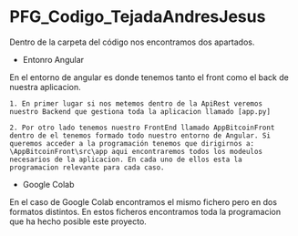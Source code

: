 # PFG_Codigo_TejadaAndresJesus
Dentro de la carpeta del código nos encontramos dos apartados. 

- Entonro Angular

En el entorno de angular es donde tenemos tanto el front como el back de 		nuestra aplicacion. 
	
	1. En primer lugar si nos metemos dentro de la ApiRest veremos 				nuestro Backend que gestiona toda la aplicacion llamado [app.py]
	
	2. Por otro lado tenemos nuestro FrontEnd llamado AppBitcoinFront 			dentro de el tenemos formado todo nuestro entorno de Angular. Si 			queremos acceder a la programación tenemos que dirigirnos a: 			\AppBitcoinFront\src\app aqui encontraremos todos los modeulos 			necesarios de la aplicacion. En cada uno de ellos esta la 			programacion relevante para cada caso. 

- Google Colab

En el caso de Google Colab encontramos el mismo fichero pero en dos formatos distintos. En estos ficheros encontramos toda la programacion que ha hecho posible este proyecto. 
